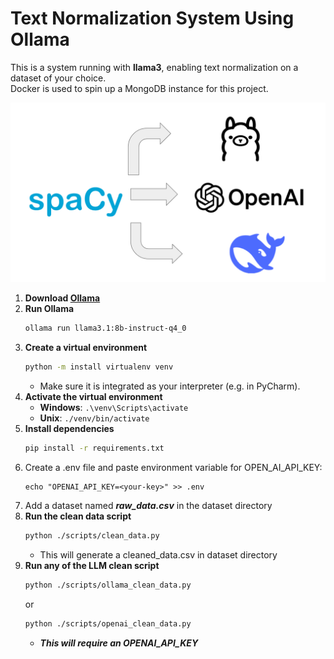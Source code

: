 # Text Normalization System Using Ollama

This is a system running with **llama3**, enabling text normalization on a dataset of your choice.  
Docker is used to spin up a MongoDB instance for this project.

<img src='images/tools.png' alt='Penguins' width="800">

1. **Download [Ollama](https://ollama.com/)**  
2. **Run Ollama**  
   ```bash
   ollama run llama3.1:8b-instruct-q4_0
   ```
3. **Create a virtual environment**  
   ```bash
   python -m install virtualenv venv
   ```
   - Make sure it is integrated as your interpreter (e.g. in PyCharm).
4. **Activate the virtual environment**  
   - **Windows**: `.\venv\Scripts\activate`  
   - **Unix**: `./venv/bin/activate`
5. **Install dependencies**  
   ```bash
   pip install -r requirements.txt
   ```
6. Create a .env file and paste environment variable for OPEN_AI_API_KEY:
    ```
    echo "OPENAI_API_KEY=<your-key>" >> .env
    ```
7. Add a dataset named ***raw_data.csv*** in the dataset directory
6. **Run the clean data script**
    ```bash
    python ./scripts/clean_data.py
    ```
   - This will generate a cleaned_data.csv in dataset directory
7. **Run any of the LLM clean script**  
    ```bash
    python ./scripts/ollama_clean_data.py
    ```
   or
    ```bash
    python ./scripts/openai_clean_data.py
    ```
   - ***This will require an OPENAI_API_KEY***